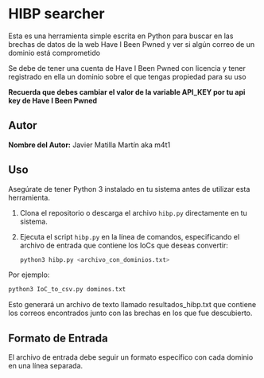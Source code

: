 # HIBP searcher

Esta es una herramienta simple escrita en Python para buscar en las brechas de datos de la web Have I Been Pwned y ver si algún correo de un dominio está comprometido

Se debe de tener una cuenta de Have I Been Pwned con licencia y tener registrado en ella un dominio sobre el que tengas propiedad para su uso

**Recuerda que debes cambiar el valor de la variable API_KEY por tu api key de Have I Been Pwned**

## Autor

**Nombre del Autor:** Javier Matilla Martín aka m4t1

## Uso

Asegúrate de tener Python 3 instalado en tu sistema antes de utilizar esta herramienta.

1. Clona el repositorio o descarga el archivo `hibp.py` directamente en tu sistema.

2. Ejecuta el script `hibp.py` en la línea de comandos, especificando el archivo de entrada que contiene los IoCs que deseas convertir:

   ```bash
   python3 hibp.py <archivo_con_dominios.txt>
   ```
Por ejemplo:
   ```bash
   python3 IoC_to_csv.py dominos.txt
   ```
Esto generará un archivo de texto llamado resultados_hibp.txt que contiene los correos encontrados junto con las brechas en los que fue descubierto.

## Formato de Entrada
El archivo de entrada debe seguir un formato específico con cada dominio en una línea separada.
